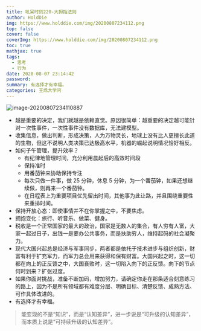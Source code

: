 ```yaml
---
title: 吼呆时刻220-大拇指法则
author: HoldDie
img: https://www.holddie.com/img/20200807234112.png
top: false
cover: false
coverImg: https://www.holddie.com/img/20200807234112.png
toc: true
mathjax: true
tags:
  - 思考
  - 行为
date: 2020-08-07 23:14:42
password:
summary: 有选择才有幸福。
categories: 王烁大学问
---
```


![image-20200807234110887](https://www.holddie.com/img/20200807234112.png)

- 越是重要的决定，我们就越是依赖直觉。原因很简单：越重要的决定越可能针对一次性事件，一次性事件没有数据库，无法建模型。
- 收集信息，做出判断，形成决策，人为万物灵长，地球上没有比人更擅长此道的生物，但这不说明人类决策已达极高水平，机器的崛起说明情况恰好相反。
- 如何子午管理，提升效率？
  - 有纪律地管理时间，充分利用晨起后的高效时间段
  - 保持准时
  - 用番茄钟来协助保持专注
  - 每次只做一件事，做 25 分钟，休息 5 分钟，为一个番茄钟，如果还想继续做，则再来一个番茄钟。
  - 在日程表上为重要项目优先留出时间，其他事为此让路，并且围绕重要性来重排时间。
- 保持开放心态：即使事情并不在你掌握之中，不要焦虑。
- 拥抱变化：旅行、听音乐、做菜、健身。
- 税收是一个正常国家的最大的政治，国家是无数人的集合，有人穷有人富，大家一起过日子，出钱一是要办公共事务，而是扶助穷人，维持起码的社会凝聚力。
- 现代大国兴起总是经济与军事同步，两者都是依托于技术进步与组织创新，财富有利于扩充军力，而军力总会用来获得和保有财富。大国兴起之时，这一切都在向上的正反馈之中，大国衰败时，这一切陷入向下的正反馈。向下的节点何时到来？扩张过度。
- 如果你面对挑战，准备不断加码，增加努力，请确定你走在那条适合刻意练习的路上，因为不是所有领域都有难度分层、明确目标、清楚反馈、成熟方法、可作具体改进的。
- 有选择才有幸福。



> 能变现的不是“知识”，而是“认知差异”，进一步说是“可升级的认知差异”，而本质上说是“可持续升级的认知差异”。